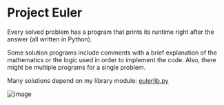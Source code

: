 # Project Euler

Every solved problem has a program that prints its runtime right after the answer (all written in Python).

Some solution programs include comments with a brief explanation of the mathematics or the logic used in order to implement the code. Also, there might be multiple programs for a single problem.

Many solutions depend on my library module: [eulerlib.py](https://github.com/Samuel0104/Project-Euler/blob/main/solutions/eulerlib.py)

![image](https://projecteuler.net/profile/Samuel_Moreno_Vahos.png)
